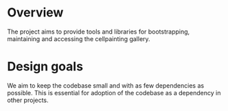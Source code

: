 # Overview

The project aims to provide tools and libraries for bootstrapping, maintaining
and accessing the cellpainting gallery.

# Design goals

We aim to keep the codebase small and with as few dependencies as possible. This
is essential for adoption of the codebase as a dependency in other projects.
